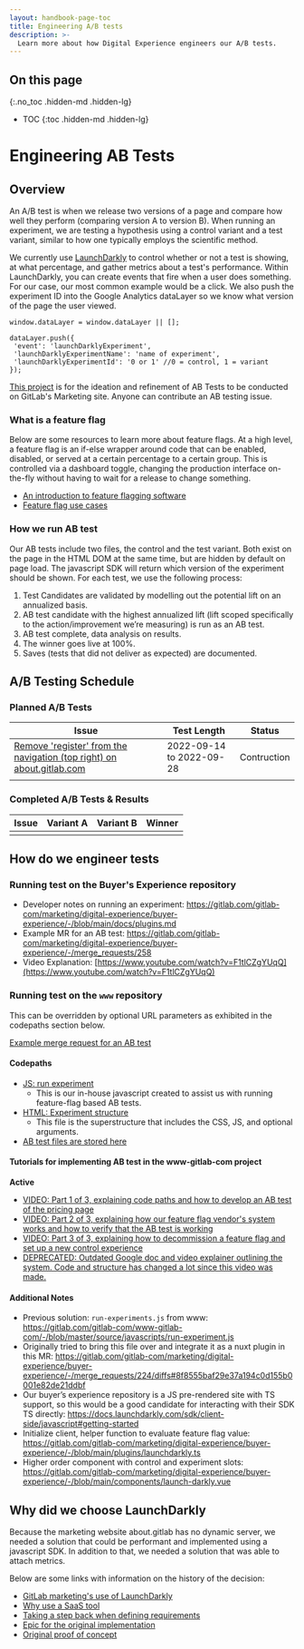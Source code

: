 ```yaml
---
layout: handbook-page-toc
title: Engineering A/B tests
description: >-
  Learn more about how Digital Experience engineers our A/B tests.
---
```



## On this page
{:.no_toc .hidden-md .hidden-lg}

- TOC
{:toc .hidden-md .hidden-lg}

# Engineering AB Tests

## Overview
An A/B test is when we release two versions of a page and compare how well they perform (comparing version A to version B). When running an experiment, we are testing a hypothesis using a control variant and a test variant, similar to how one typically employs the scientific method.

We currently use [LaunchDarkly](https://launchdarkly.com/) to control whether or not a test is showing, at what percentage, and gather metrics about a test's performance. Within LaunchDarkly, you can create events that fire when a user does something. For our case, our most common example would be a click. We also push the experiment ID into the Google Analytics dataLayer so we know what version of the page the user viewed.

```
window.dataLayer = window.dataLayer || [];

dataLayer.push({
 'event': 'launchDarklyExperiment',
 'launchDarklyExperimentName': 'name of experiment',
 'launchDarklyExperimentId': '0 or 1' //0 = control, 1 = variant 
});
```

[This project](https://gitlab.com/gitlab-com/marketing/digital-experience/ab-testing) is for the ideation and refinement of AB Tests to be conducted on GitLab's Marketing site. Anyone can contribute an AB testing issue.

### What is a feature flag

Below are some resources to learn more about feature flags. At a high level, a feature flag is an if-else wrapper around code that can be enabled, disabled, or served at a certain percentage to a certain group. This is controlled via a dashboard toggle, changing the production interface on-the-fly without having to wait for a release to change something.

* [An introduction to feature flagging software](https://github.com/launchdarkly/featureflags/blob/master/1%20-%20Introduction.md)
* [Feature flag use cases](https://github.com/launchdarkly/featureflags/blob/master/2%20-%20Uses.md)

### How we run AB test

Our AB tests include two files, the control and the test variant. Both exist on the page in the HTML DOM at the same time, but are hidden by default on page load. The javascript SDK will return which version of the experiment should be shown. For each test, we use the following process: 
1. Test Candidates are validated by modelling out the potential lift on an annualized basis.
1. AB test candidate with the highest annualized lift (lift scoped specifically to the action/improvement we’re measuring) is run as an AB test.
1. AB test complete, data analysis on results. 
1. The winner goes live at 100%.
1. Saves (tests that did not deliver as expected) are documented.

## A/B Testing Schedule

### Planned A/B Tests

| Issue | Test Length | Status | 
| ------ | ------ | ------ |
| [Remove 'register' from the navigation (top right) on about.gitlab.com](https://gitlab.com/gitlab-com/marketing/digital-experience/ab-testing/-/issues/1) | 2022-09-14 to 2022-09-28 | Contruction |
|  |  |  |

### Completed A/B Tests & Results 

| Issue | Variant A | Variant B | Winner |
| ------ | ------ | ------ | ------ 
|  |  |  |

## How do we engineer tests

### Running test on the Buyer's Experience repository
* Developer notes on running an experiment: https://gitlab.com/gitlab-com/marketing/digital-experience/buyer-experience/-/blob/main/docs/plugins.md
* Example MR for an AB test: https://gitlab.com/gitlab-com/marketing/digital-experience/buyer-experience/-/merge_requests/258
* Video Explanation: [https://www.youtube.com/watch?v=F1tlCZgYUqQ](https://www.youtube.com/watch?v=F1tlCZgYUqQ)

### Running test on the `www` repository
This can be overridden by optional URL parameters as exhibited in the codepaths section below.

[Example merge request for an AB test](https://gitlab.com/gitlab-com/www-gitlab-com/-/merge_requests/80315)

#### Codepaths

* [JS: run experiment](https://gitlab.com/gitlab-com/www-gitlab-com/-/blob/master/source/javascripts/run-experiment.js)
  * This is our in-house javascript created to assist us with running feature-flag based AB tests.
* [HTML: Experiment structure](https://gitlab.com/gitlab-com/www-gitlab-com/-/blob/master/sites/uncategorized/source/experiments/structure.html.haml)
  * This file is the superstructure that includes the CSS, JS, and optional arguments.
* [AB test files are stored here](https://gitlab.com/gitlab-com/www-gitlab-com/-/tree/master/sites/uncategorized/source/experiments)

#### Tutorials for implementing AB test in the www-gitlab-com project

**Active**

* [VIDEO: Part 1 of 3, explaining code paths and how to develop an AB test of the pricing page](https://youtu.be/H3-y5JRNDTM)
* [VIDEO: Part 2 of 3, explaining how our feature flag vendor's system works and how to verify that the AB test is working](https://youtu.be/5Pll30nkqes)
* [VIDEO: Part 3 of 3, explaining how to decommission a feature flag and set up a new control experience](https://youtu.be/kY0lpmXlELE)
* [DEPRECATED: Outdated Google doc and video explainer outlining the system. Code and structure has changed a lot since this video was made.](https://docs.google.com/document/d/1_XztSRs_CMBulZDvrVbSHmCjtOnL0xd6gFUEVo_NxoA/edit?usp=sharing)

#### Additional Notes
* Previous solution: `run-experiments.js` from www: https://gitlab.com/gitlab-com/www-gitlab-com/-/blob/master/source/javascripts/run-experiment.js
* Originally tried to bring this file over and integrate it as a nuxt plugin in this MR: https://gitlab.com/gitlab-com/marketing/digital-experience/buyer-experience/-/merge_requests/224/diffs#8f8555baf29e37a194c0d155b0001e82de21ddbf
* Our buyer’s experience repository is a JS pre-rendered site with TS support, so this would be a good candidate for interacting with their SDK TS directly: https://docs.launchdarkly.com/sdk/client-side/javascript#getting-started
* Initialize client, helper function to evaluate feature flag value: https://gitlab.com/gitlab-com/marketing/digital-experience/buyer-experience/-/blob/main/plugins/launchdarkly.ts
* Higher order component with control and experiment slots: https://gitlab.com/gitlab-com/marketing/digital-experience/buyer-experience/-/blob/main/components/launch-darkly.vue


## Why did we choose LaunchDarkly

Because the marketing website about.gitlab has no dynamic server, we needed a solution that could be performant and implemented using a javascript SDK. In addition to that, we needed a solution that was able to attach metrics. 

Below are some links with information on the history of the decision:

* [GitLab marketing's use of LaunchDarkly](https://gitlab.com/gitlab-org/growth/team-tasks/-/issues/106#note_318635630)
* [Why use a SaaS tool](https://gitlab.com/gitlab-com/www-gitlab-com/-/issues/6151#note_276729044)
* [Taking a step back when defining requirements](https://gitlab.com/gitlab-com/www-gitlab-com/-/issues/6151#note_276747995)
* [Epic for the original implementation](https://gitlab.com/groups/gitlab-com/-/epics/290)
* [Original proof of concept](https://gitlab.com/gitlab-com/www-gitlab-com/-/issues/6422)
